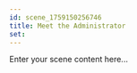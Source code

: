 ```yaml
---
id: scene_1759150256746
title: Meet the Administrator
set:
---
```


Enter your scene content here...